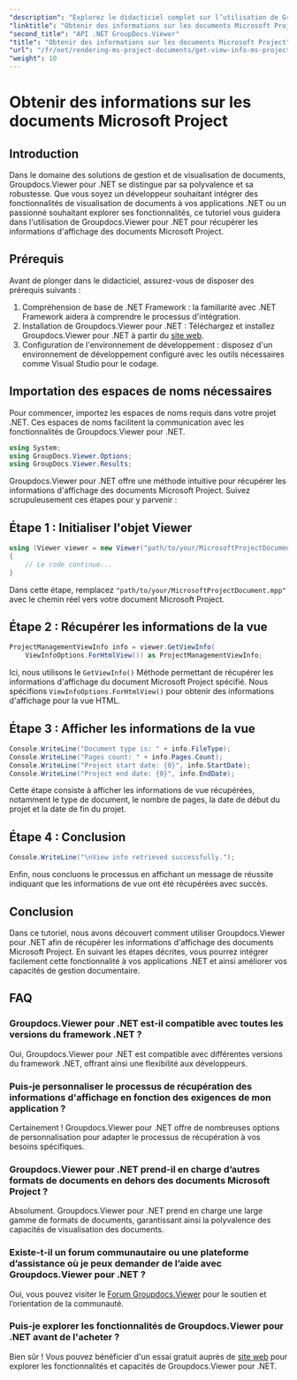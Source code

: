 ```yaml
---
"description": "Explorez le didacticiel complet sur l’utilisation de Groupdocs.Viewer pour .NET pour récupérer sans effort les informations d’affichage des documents Microsoft Project."
"linktitle": "Obtenir des informations sur les documents Microsoft Project"
"second_title": "API .NET GroupDocs.Viewer"
"title": "Obtenir des informations sur les documents Microsoft Project"
"url": "/fr/net/rendering-ms-project-documents/get-view-info-ms-project/"
"weight": 10
---
```


# Obtenir des informations sur les documents Microsoft Project

## Introduction
Dans le domaine des solutions de gestion et de visualisation de documents, Groupdocs.Viewer pour .NET se distingue par sa polyvalence et sa robustesse. Que vous soyez un développeur souhaitant intégrer des fonctionnalités de visualisation de documents à vos applications .NET ou un passionné souhaitant explorer ses fonctionnalités, ce tutoriel vous guidera dans l'utilisation de Groupdocs.Viewer pour .NET pour récupérer les informations d'affichage des documents Microsoft Project.
## Prérequis
Avant de plonger dans le didacticiel, assurez-vous de disposer des prérequis suivants :
1. Compréhension de base de .NET Framework : la familiarité avec .NET Framework aidera à comprendre le processus d'intégration.
2. Installation de Groupdocs.Viewer pour .NET : Téléchargez et installez Groupdocs.Viewer pour .NET à partir du [site web](https://releases.groupdocs.com/viewer/net/).
3. Configuration de l'environnement de développement : disposez d'un environnement de développement configuré avec les outils nécessaires comme Visual Studio pour le codage.

## Importation des espaces de noms nécessaires
Pour commencer, importez les espaces de noms requis dans votre projet .NET. Ces espaces de noms facilitent la communication avec les fonctionnalités de Groupdocs.Viewer pour .NET.

```csharp
using System;
using GroupDocs.Viewer.Options;
using GroupDocs.Viewer.Results;
```

Groupdocs.Viewer pour .NET offre une méthode intuitive pour récupérer les informations d'affichage des documents Microsoft Project. Suivez scrupuleusement ces étapes pour y parvenir :
## Étape 1 : Initialiser l'objet Viewer
```csharp
using (Viewer viewer = new Viewer("path/to/your/MicrosoftProjectDocument.mpp"))
{
    // Le code continue...
}
```
Dans cette étape, remplacez `"path/to/your/MicrosoftProjectDocument.mpp"` avec le chemin réel vers votre document Microsoft Project.
## Étape 2 : Récupérer les informations de la vue
```csharp
ProjectManagementViewInfo info = viewer.GetViewInfo(
    ViewInfoOptions.ForHtmlView()) as ProjectManagementViewInfo;
```
Ici, nous utilisons le `GetViewInfo()` Méthode permettant de récupérer les informations d'affichage du document Microsoft Project spécifié. Nous spécifions `ViewInfoOptions.ForHtmlView()` pour obtenir des informations d'affichage pour la vue HTML.
## Étape 3 : Afficher les informations de la vue
```csharp
Console.WriteLine("Document type is: " + info.FileType);
Console.WriteLine("Pages count: " + info.Pages.Count);
Console.WriteLine("Project start date: {0}", info.StartDate);
Console.WriteLine("Project end date: {0}", info.EndDate);
```
Cette étape consiste à afficher les informations de vue récupérées, notamment le type de document, le nombre de pages, la date de début du projet et la date de fin du projet.
## Étape 4 : Conclusion
```csharp
Console.WriteLine("\nView info retrieved successfully.");
```
Enfin, nous concluons le processus en affichant un message de réussite indiquant que les informations de vue ont été récupérées avec succès.

## Conclusion
Dans ce tutoriel, nous avons découvert comment utiliser Groupdocs.Viewer pour .NET afin de récupérer les informations d'affichage des documents Microsoft Project. En suivant les étapes décrites, vous pourrez intégrer facilement cette fonctionnalité à vos applications .NET et ainsi améliorer vos capacités de gestion documentaire.
## FAQ

### Groupdocs.Viewer pour .NET est-il compatible avec toutes les versions du framework .NET ?

Oui, Groupdocs.Viewer pour .NET est compatible avec différentes versions du framework .NET, offrant ainsi une flexibilité aux développeurs.

### Puis-je personnaliser le processus de récupération des informations d'affichage en fonction des exigences de mon application ?

Certainement ! Groupdocs.Viewer pour .NET offre de nombreuses options de personnalisation pour adapter le processus de récupération à vos besoins spécifiques.

### Groupdocs.Viewer pour .NET prend-il en charge d’autres formats de documents en dehors des documents Microsoft Project ?

Absolument. Groupdocs.Viewer pour .NET prend en charge une large gamme de formats de documents, garantissant ainsi la polyvalence des capacités de visualisation des documents.

### Existe-t-il un forum communautaire ou une plateforme d’assistance où je peux demander de l’aide avec Groupdocs.Viewer pour .NET ?

Oui, vous pouvez visiter le [Forum Groupdocs.Viewer](https://forum.groupdocs.com/c/viewer/9) pour le soutien et l’orientation de la communauté.

### Puis-je explorer les fonctionnalités de Groupdocs.Viewer pour .NET avant de l'acheter ?

Bien sûr ! Vous pouvez bénéficier d'un essai gratuit auprès de [site web](https://releases.groupdocs.com/) pour explorer les fonctionnalités et capacités de Groupdocs.Viewer pour .NET.